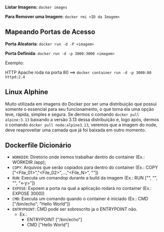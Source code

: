 **Listar Imagens:** `docker images`

**Para Remover uma Imagem:** `docker rmi <ID da Imagem>`

## Mapeando Portas de Acesso

**Porta Aleatoria**: `docker run -d -P <imagem>`

**Porta Definida**: `docker run -d -p 3000:3000 <imagem>`

Exemplo:

HTTP Apache roda na porta 80 ==> `docker container run -d -p 3000:80 httpd:2.4`

## Linux Alphine
Muito utilizada em imagens do Docker por ser uma distribuição que possui somente o essencial para seu funcionamento, o que torna ela uma opção leve, rápida, simples e segura. Se dermos o comando `docker pull alpine:3.13` baixando a versão 3.13 dessa distribuição e, logo após, dermos o comando `docker pull node:alpine3.13`, veremos que a imagem do node, deve reaproveitar uma camada que já foi baixada em outro momento.

## Dockerfile Dicionário
- `WORKDIR`: Diretorio onde iremos trabalhar dentro do container (Ex.: WORKDIR /app);
- `COPY`: Arquivos que serão copiados para dentro do container (Ex.: COPY ["<File_01>","<File_02>",...,"<File_N>", "<Destino>"])
- `RUN`: Executa um comandop durante a build da imagem (Ex.: RUN ["<sudo>", "<apt>", "<update>", "<-y>"])
- `EXPOSE`: Expoem a porta na qual a aplicação rodará no container (Ex.: EXPOSE 3000))
- `CMD`: Executa um comando quando o container é iniciado (Ex.: CMD ["/bin/echo", "Hello World"])
- `ENTRYPOINT`: CMD pode ser sobrescrito ja o ENTRYPOINT não.
  - Ex.:
    - ENTRYPOINT ["/bin/echo"]
    - CMD ["Hello World"] 